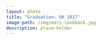 ```yaml
---
layout: photo
title: "Graduation: UH 2017"
image-path: /img/mary-lookback.jpg
description: place-holder
---
```

